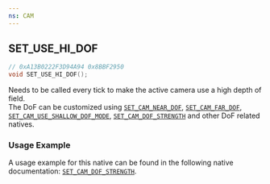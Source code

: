 ```yaml
---
ns: CAM
---
```

## SET_USE_HI_DOF

```c
// 0xA13B0222F3D94A94 0x8BBF2950
void SET_USE_HI_DOF();
```

Needs to be called every tick to make the active camera use a high depth of field.  
The DoF can be customized using [`SET_CAM_NEAR_DOF`](#_0x3FA4BF0A7AB7DE2C), [`SET_CAM_FAR_DOF`](#_0xEDD91296CD01AEE0), [`SET_CAM_USE_SHALLOW_DOF_MODE`](#_0x16A96863A17552BB), [`SET_CAM_DOF_STRENGTH`](#_0x5EE29B4D7D5DF897) and other DoF related natives.

### Usage Example
A usage example for this native can be found in the following native documentation: [`SET_CAM_DOF_STRENGTH`](#_0x5EE29B4D7D5DF897).
